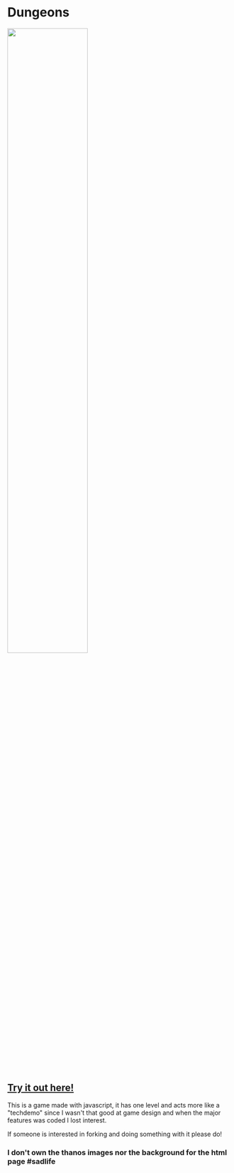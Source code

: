 # Dungeons

<img src = "http://neoishere.com/legacy/content/images/dungeons.png" width="60%">

## [Try it out here!](http://neoishere.com/legacy/sites/dungeons/dungeons.html)

This is a game made with javascript, it has one level and acts more like a "techdemo" since I
wasn't that good at game design and when the major features was coded I lost interest.

If someone is interested in forking and doing something with it please do!

### I don't own the thanos images nor the background for the html page #sadlife

